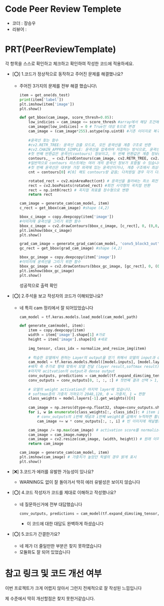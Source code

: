 # Code Peer Review Templete
- 코더 : 장승우
- 리뷰어 : 

# PRT(PeerReviewTemplate)
각 항목을 스스로 확인하고 체크하고 확인하여 작성한 코드에 적용하세요.
- [⭕] 1.코드가 정상적으로 동작하고 주어진 문제를 해결했나요?

  - 주어진 3가지의 문제를 전부 해결 했습니다\

    ```python
    item = get_one(ds_test)
    print(item['label'])
    plt.imshow(item['image'])
    plt.show()
    
    def get_bbox(cam_image, score_thresh=0.05):
        low_indicies = cam_image <= score_thresh #array에서 해당 조건에 따라 True,False 리턴
        cam_image[low_indicies] = 0 # True인 대상 0으로 변경 
        cam_image = (cam_image*255).astype(np.uint8) #기존 이미지로 복구
        
        #윤곽선 찾는 함수
        #cv2.RETR_TREE: 윤곽선 검출 모드로, 모든 윤곽선을 계층 구조로 반환
        #cv2.CHAIN_APPROX_SIMPLE: 윤곽선을 압축하여 저장하는 방식으로, 윤곽선을 구성하는 좌표 중 중요한 좌표만 저장
        #첫 번째 반환값은 윤곽선(contours) 정보이고, 두 번째 반환값은 계층 정보(hierarchy)
        contours,_ = cv2.findContours(cam_image, cv2.RETR_TREE, cv2.CHAIN_APPROX_SIMPLE)
        #일반적으로 contours 리스트에는 여러 개의 윤곽선 정보가 포함될 수 있습니다. 
        #첫 번째 윤곽선은 대부분 가장 외곽에 있는 윤곽선이거나, 계층 구조에서 최상위에 있는 윤계층의 윤곽선
        cnt = contours[0] #[0] 해도 contours랑 같음; 다차원일 경우 각기 다른 윤곽선 정보 갖고있음
    
        rotated_rect = cv2.minAreaRect(cnt) # 윤곽선을 둘러싸는 최소 회전 사각형
        rect = cv2.boxPoints(rotated_rect) #회전 사각형의 꼭지점 반환
        rect = np.int0(rect) # 꼭지점 좌표를 정수형으로 변환
        return rect
    
    cam_image = generate_cam(cam_model, item)
    c_rect = get_bbox(cam_image) #shape (4,2)
    
    bbox_c_image = copy.deepcopy(item['image'])
    #이미지에 윤곽선을 그리기 위한 함수
    bbox_c_image = cv2.drawContours(bbox_c_image, [c_rect], 0, (0,0,255), 2) #이미지, 윤곽선 정보, 인덱스, 윤곽선 색상, 두께
    plt.imshow(bbox_c_image)
    plt.show()
    
    grad_cam_image = generate_grad_cam(cam_model, 'conv5_block3_out', item)
    gc_rect = get_bbox(grad_cam_image) #shape (4,2)
    
    bbox_gc_image = copy.deepcopy(item['image'])
    #이미지에 윤곽선을 그리기 위한 함수
    bbox_gc_image = cv2.drawContours(bbox_gc_image, [gc_rect], 0, (0,0,255), 2) #이미지, 윤곽선 정보, 인덱스, 윤곽선 색상, 두께
    plt.imshow(bbox_gc_image)
    plt.show()
    ```

    성공적으로 출력 확인

- [⭕] 2.주석을 보고 작성자의 코드가 이해되었나요?

  - 네 특히 cam 정리에서 잘 되어있었습니다

    ```python
    cam_model = tf.keras.models.load_model(cam_model_path)
    
    def generate_cam(model, item):
        item = copy.deepcopy(item)
        width = item['image'].shape[1] #가로
        height = item['image'].shape[0] #세로
        
        img_tensor, class_idx = normalize_and_resize_img(item)
        
        # 학습한 모델에서 원하는 Layer의 output을 얻기 위해서 모델의 input과 output을 새롭게 정의해줍니다.
        cam_model = tf.keras.models.Model([model.inputs], [model.layers[-3].output, model.output])
        #배치 축 추가로 형태 맞춰서 모델 전달 (layer result,softmax result)
        #마지막 acitvation의 output과 dense output
        conv_outputs, predictions = cam_model(tf.expand_dims(img_tensor, 0)) 
        conv_outputs = conv_outputs[0, :, :, :] # 첫번째 결과 선택 > 1,7,7,2048 > 7,7,2048
        
        # 모델의 weight activation은 마지막 layer에 있습니다. 
        # softmax층의 가중치 가져오기 2048,120, 0 = 가중치, 1 = 편향
        class_weights = model.layers[-1].get_weights()[0] 
        
        cam_image = np.zeros(dtype=np.float32, shape=conv_outputs.shape[0:2]) # 7,7
        for i, w in enumerate(class_weights[:, class_idx]): # item 클래스 이미지의 채널 가중치 
            # conv_outputs의 i번째 채널과 i번째 weight를 곱해서 누적하면 활성화된 정도가 나타날 겁니다.
            cam_image += w * conv_outputs[:, :, i] # 빈 이미지에 채널별로 레이어에서 나온 값 곱해서 더하기
    
        cam_image /= np.max(cam_image) # activation score를 normalize합니다.
        cam_image = cam_image.numpy()
        cam_image = cv2.resize(cam_image, (width, height)) # 원래 이미지의 크기로 resize합니다.
        return cam_image
    
    cam_image = generate_cam(cam_model, item) 
    plt.imshow(cam_image) # 가중치가 높았던 픽셀의 경우 밝게 표시
    plt.show()
    ```

    

- [❌] 3.코드가 에러를 유발한 가능성이 있나요?

  -  WARNING도 없이 잘 돌아가서 딱히 에러 유발성은 보이지 않습니다

- [⭕] 4.코드 작성자가 코드를 제대로 이해하고 작성했나요?

  - 네 질문하신거에 전부 대답했습니다

    ```python
    conv_outputs, predictions = cam_model(tf.expand_dims(img_tensor, 0)) 
    ```

    - 이 코드에 대한 대답도 완벽하게 하셨습니다

- [⭕] 5.코드가 간결한가요?

  - 네 제가 더 줄일만한 부분은 찾지 못하였습니다
  - 모듈화도 잘 되어 있었습니다


# 참고 링크 및 코드 개선 여부

이번 프로젝트가 크게 어렵지  않아서 그런지 전체적으로 잘 작성된 느낌입니다

제 수준에서 딱히 개선할점은 찾지 못한거같습니다.
